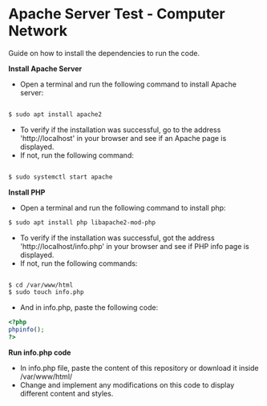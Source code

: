 # Apache Server Test - Computer Network 

Guide on how to install the dependencies to run the code.

**Install Apache Server**
- Open a terminal and run the following command to install Apache server:

```bash

$ sudo apt install apache2

```

- To verify if the installation was successful, go to the address 'http://localhost' in your browser and see if an Apache page is displayed.
- If not, run the following command:

```bash

$ sudo systemctl start apache

```

**Install PHP**
- Open a terminal and run the following command to install php:

```bash
$ sudo apt install php libapache2-mod-php

```

- To verify if the installation was successful, got the address 'http://localhost/info.php' in your browser and see if PHP info page is displayed.
- If not, run the following commands:

```bash

$ cd /var/www/html
$ sudo touch info.php

```

- And in info.php, paste the following code:

```php
<?php
phpinfo();
?>

```
**Run info.php code**
- In info.php file, paste the content of this repository or download it inside /var/www/html/
- Change and implement any modifications on this code to display different content and styles.

